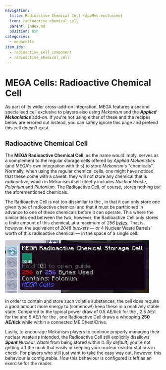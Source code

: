 ```yaml
---
navigation:
  title: Radioactive Chemical Cell (AppMek-exclusive)
  icon: radioactive_chemical_cell
  parent: index.md
  position: 050
categories:
  - megacells
item_ids:
  - radioactive_cell_component
  - radioactive_chemical_cell
---
```


# MEGA Cells: Radioactive Chemical Cell

As part of its wider cross-add-on integration, MEGA features a second specialised cell exclusive to players also using
*Mekanism* and the ***Applied Mekanistics*** add-on. If you're not using either of these and the recipes below are
errored out instead, you can safely ignore this page and pretend this cell doesn't exist.

## Radioactive Chemical Cell

<Row>
  <ItemImage id="radioactive_cell_component" scale="3" />
  <ItemImage id="radioactive_chemical_cell" scale="3" />
</Row>

The **MEGA Radioactive Chemical Cell**, as the name would imply, serves as a complement to the regular storage cells
offered by *Applied Mekanistics* (and MEGA's own integration with this) to store *Mekanism*'s "chemicals". Normally,
when using the regular chemical cells, one might have noticed that these come with a caveat: they will not store any
chemical that is *radioactive*, which in Mekanism itself chiefly includes *Nuclear Waste*, *Polonium* and *Plutonium*.
The Radioactive Cell, of course, stores nothing *but* the aforementioned chemicals.

<Row>
  <RecipeFor id="radioactive_cell_component" />
  <RecipeFor id="radioactive_chemical_cell" />
</Row>

The Radioactive Cell is not too dissimilar to the <ItemLink id="megacells:bulk_item_cell" />, in that it can only store
one given type of radioactive chemical and that it must be partitioned in advance to one of these chemicals before it
can operate. This where the similarities end between the two, however; the Radioactive Cell only stores a finite amount
of this chemical, at a maximum of *256 [bytes](ae2:ae2-mechanics/bytes-and-types.md)*. That is, however, the
equivalent of *2048 buckets* — or 4 Nuclear Waste Barrels' worth of this radioactive chemical — in the space of a single
cell.

![Radioactive Cell with polonium](assets/diagrams/radioactive_cell.png)

In order to contain and store such volatile substances, the cell does require a good amount more energy to (somehow!)
keep these in a relatively stable state. Compared to the typical power draw of 0.5 AE/tick for the
<ItemLink id="ae2:item_storage_cell_1k" />, 2.5 AE/t for the <ItemLink id="ae2:item_storage_cell_256k" /> and 5 AE/t
for the <ItemLink id="megacells:item_storage_cell_256m" />, one Radioactive Cell draws a whopping **250 AE/tick** while
within a connected ME Chest/Drive.

Lastly, to encourage Mekanism players to continue properly managing their nuclear waste as intended, the Radioactive
Cell still explicitly disallows ***Spent** Nuclear Waste* from being stored within it. *By default*, you're not getting
off the hook that easily in keeping your nuclear reactor stations in check. For players who still just want to take the
easy way out, however, this behaviour is configurable. *How* this behaviour is configured is left as an exercise for the
reader.

